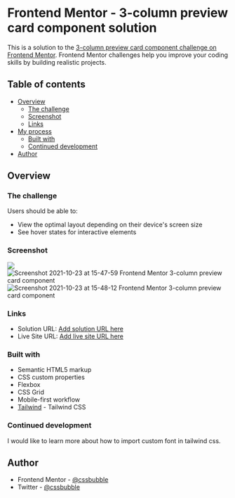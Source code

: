 # Frontend Mentor - 3-column preview card component solution

This is a solution to the [3-column preview card component challenge on Frontend Mentor](https://www.frontendmentor.io/challenges/3column-preview-card-component-pH92eAR2-). Frontend Mentor challenges help you improve your coding skills by building realistic projects. 

## Table of contents

- [Overview](#overview)
  - [The challenge](#the-challenge)
  - [Screenshot](#screenshot)
  - [Links](#links)
- [My process](#my-process)
  - [Built with](#built-with)
  - [Continued development](#continued-development)
- [Author](#author)



## Overview

### The challenge

Users should be able to:

- View the optimal layout depending on their device's screen size
- See hover states for interactive elements

### Screenshot

![](./screenshot.jpg)![Screenshot 2021-10-23 at 15-47-59 Frontend Mentor 3-column preview card component](https://user-images.githubusercontent.com/1849689/138561334-d43f2465-d856-4bb4-9b47-6915962aeccc.png)
![Screenshot 2021-10-23 at 15-48-12 Frontend Mentor 3-column preview card component](https://user-images.githubusercontent.com/1849689/138561339-c79fcc42-e9de-4ed2-ab73-2fe7e23d320a.png)



### Links

- Solution URL: [Add solution URL here](https://your-solution-url.com)
- Live Site URL: [Add live site URL here](https://your-live-site-url.com)


### Built with

- Semantic HTML5 markup
- CSS custom properties
- Flexbox
- CSS Grid
- Mobile-first workflow
- [Tailwind](https://tailwindcss.com/) - Tailwind CSS




### Continued development

I would like to learn more about how to import custom font in tailwind css. 

## Author


- Frontend Mentor - [@cssbubble](https://www.frontendmentor.io/profile/cssbubble)
- Twitter - [@cssbubble](https://www.twitter.com/cssbubble)



